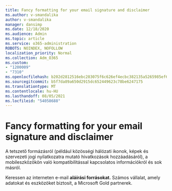 ```yaml
---
title: Fancy formatting for your email signature and disclaimer
ms.author: v-smandalika
author: v-smandalika
manager: dansimp
ms.date: 12/18/2020
ms.audience: Admin
ms.topic: article
ms.service: o365-administration
ROBOTS: NOINDEX, NOFOLLOW
localization_priority: Normal
ms.collection: Adm_O365
ms.custom:
- "1200009"
- "7310"
ms.openlocfilehash: b202d2812516ebc283075f6c626ef4ecbc382135a5265985ef61aab1c4eedca6
ms.sourcegitcommit: b5f7da89a650d2915dc652449623c78be6247175
ms.translationtype: MT
ms.contentlocale: hu-HU
ms.lasthandoff: 08/05/2021
ms.locfileid: "54058688"
---
```

# <a name="fancy-formatting-for-your-email-signature-and-disclaimer"></a>Fancy formatting for your email signature and disclaimer
A tetszető formázásról (például közösségi hálózati ikonok, képek és szervezeti jogi nyilatkozatra mutató hivatkozások hozzáadásáról), a mobileszközökön való kompatibilitással kapcsolatos információkról és sok másról.

Keressen az interneten e-mail **aláírási forrásokat.** Számos vállalat, amely adatokat és eszközöket biztosít, a Microsoft Gold partnerek.
